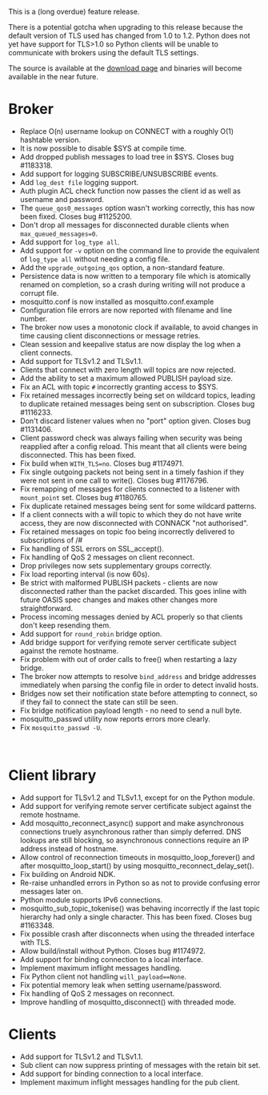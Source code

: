 <!--
.. title: Version 1.2 released
.. slug: version-1-2-released
.. date: 2013-08-07 23:13:34
.. tags: Releases
.. category:
.. link:
.. description:
.. type: text
-->

This is a (long overdue) feature release.

There is a potential gotcha when upgrading to this release because the default
version of TLS used has changed from 1.0 to 1.2. Python does not yet have
support for TLS&gt;1.0 so Python clients will be unable to communicate with
brokers using the default TLS settings.

The source is available at the [download page] and binaries will become
available in the near future.

# Broker

 * Replace O(n) username lookup on CONNECT with a roughly O(1) hashtable
   version.
 * It is now possible to disable $SYS at compile time.
 * Add dropped publish messages to load tree in $SYS. Closes bug #1183318.
 * Add support for logging SUBSCRIBE/UNSUBSCRIBE events.
 * Add `log_dest file` logging support.
 * Auth plugin ACL check function now passes the client id as well as username
   and password.
 * The `queue_qos0_messages` option wasn't working correctly, this has now been
   fixed. Closes bug #1125200.
 * Don't drop all messages for disconnected durable clients when
   `max_queued_messages=0`.
 * Add support for `log_type all`.
 * Add support for `-v` option on the command line to provide the equivalent of
   `log_type all` without needing a config file.
 * Add the `upgrade_outgoing_qos` option, a non-standard feature.
 * Persistence data is now written to a temporary file which is atomically
   renamed on completion, so a crash during writing will not produce a corrupt
   file.
 * mosquitto.conf is now installed as mosquitto.conf.example
 * Configuration file errors are now reported with filename and line number.
 * The broker now uses a monotonic clock if available, to avoid changes in time
   causing client disconnections or message retries.
 * Clean session and keepalive status are now display the log when a client
   connects.
 * Add support for TLSv1.2 and TLSv1.1.
 * Clients that connect with zero length will topics are now rejected.
 * Add the ability to set a maximum allowed PUBLISH payload size.
 * Fix an ACL with topic `#` incorrectly granting access to $SYS.
 * Fix retained messages incorrectly being set on wildcard topics, leading to
   duplicate retained messages being sent on subscription. Closes bug #1116233.
 * Don't discard listener values when no "port" option given. Closes bug
   #1131406.
 * Client password check was always failing when security was being reapplied
   after a config reload. This meant that all clients were being disconnected.
   This has been fixed.
 * Fix build when `WITH_TLS=no`. Closes bug #1174971.
 * Fix single outgoing packets not being sent in a timely fashion if they were
   not sent in one call to write(). Closes bug #1176796.
 * Fix remapping of messages for clients connected to a listener with
   `mount_point` set. Closes bug #1180765.
 * Fix duplicate retained messages being sent for some wildcard patterns.
 * If a client connects with a will topic to which they do not have write
   access, they are now disconnected with CONNACK "not authorised".
 * Fix retained messages on topic foo being incorrectly delivered to
   subscriptions of /#
 * Fix handling of SSL errors on SSL_accept().
 * Fix handling of QoS 2 messages on client reconnect.
 * Drop privileges now sets supplementary groups correctly.
 * Fix load reporting interval (is now 60s).
 * Be strict with malformed PUBLISH packets - clients are now disconnected
   rather than the packet discarded. This goes inline with future OASIS spec
   changes and makes other changes more straightforward.
 * Process incoming messages denied by ACL properly so that clients don't keep
   resending them.
 * Add support for `round_robin` bridge option.
 * Add bridge support for verifying remote server certificate subject against
   the remote hostname.
 * Fix problem with out of order calls to free() when restarting a lazy bridge.
 * The broker now attempts to resolve `bind_address` and bridge addresses
   immediately when parsing the config file in order to detect invalid hosts.
 * Bridges now set their notification state before attempting to connect, so if
   they fail to connect the state can still be seen.
 * Fix bridge notification payload length - no need to send a null byte.
 * mosquitto_passwd utility now reports errors more clearly.
 * Fix `mosquitto_passwd -U`.

 
# Client library

 * Add support for TLSv1.2 and TLSv1.1, except for on the Python module.
 * Add support for verifying remote server certificate subject against the
   remote hostname.
 * Add mosquitto_reconnect_async() support and make asynchronous connections
   truely asynchronous rather than simply deferred. DNS lookups are still
   blocking, so asynchronous connections require an IP address instead of
   hostname.
 * Allow control of reconnection timeouts in mosquitto_loop_forever() and after
   mosquitto_loop_start() by using mosquitto_reconnect_delay_set().
 * Fix building on Android NDK.
 * Re-raise unhandled errors in Python so as not to provide confusing error
   messages later on.
 * Python module supports IPv6 connections.
 * mosquitto_sub_topic_tokenise() was behaving incorrectly if the last topic
   hierarchy had only a single character. This has been fixed. Closes bug
   #1163348.
 * Fix possible crash after disconnects when using the threaded interface with
   TLS.
 * Allow build/install without Python. Closes bug #1174972.
 * Add support for binding connection to a local interface.
 * Implement maximum inflight messages handling.
 * Fix Python client not handling `will_payload==None`.
 * Fix potential memory leak when setting username/password.
 * Fix handling of QoS 2 messages on reconnect.
 * Improve handling of mosquitto_disconnect() with threaded mode.

# Clients

 * Add support for TLSv1.2 and TLSv1.1.
 * Sub client can now suppress printing of messages with the retain bit set.
 * Add support for binding connection to a local interface.
 * Implement maximum inflight messages handling for the pub client.

[download page]: /download
